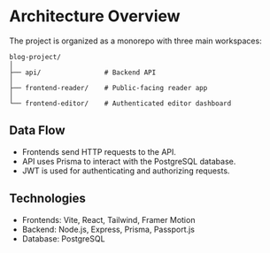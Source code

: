 # Architecture Overview

The project is organized as a monorepo with three main workspaces:

```
blog-project/
│
├── api/                # Backend API
│
├── frontend-reader/    # Public-facing reader app
│
└── frontend-editor/    # Authenticated editor dashboard
```

## Data Flow

- Frontends send HTTP requests to the API.
- API uses Prisma to interact with the PostgreSQL database.
- JWT is used for authenticating and authorizing requests.

## Technologies

- Frontends: Vite, React, Tailwind, Framer Motion
- Backend: Node.js, Express, Prisma, Passport.js
- Database: PostgreSQL
